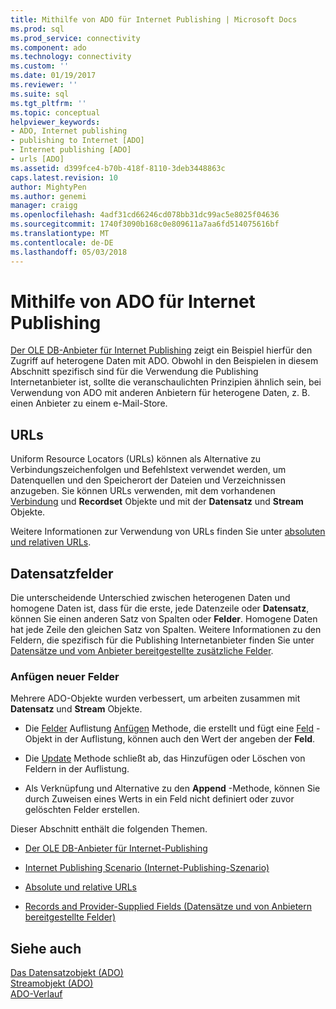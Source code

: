 ```yaml
---
title: Mithilfe von ADO für Internet Publishing | Microsoft Docs
ms.prod: sql
ms.prod_service: connectivity
ms.component: ado
ms.technology: connectivity
ms.custom: ''
ms.date: 01/19/2017
ms.reviewer: ''
ms.suite: sql
ms.tgt_pltfrm: ''
ms.topic: conceptual
helpviewer_keywords:
- ADO, Internet publishing
- publishing to Internet [ADO]
- Internet publishing [ADO]
- urls [ADO]
ms.assetid: d399fce4-b70b-418f-8110-3deb3448863c
caps.latest.revision: 10
author: MightyPen
ms.author: genemi
manager: craigg
ms.openlocfilehash: 4adf31cd66246cd078bb31dc99ac5e8025f04636
ms.sourcegitcommit: 1740f3090b168c0e809611a7aa6fd514075616bf
ms.translationtype: MT
ms.contentlocale: de-DE
ms.lasthandoff: 05/03/2018
---
```

# <a name="using-ado-for-internet-publishing"></a>Mithilfe von ADO für Internet Publishing
[Der OLE DB-Anbieter für Internet Publishing](../../../ado/guide/data/the-ole-db-provider-for-internet-publishing.md) zeigt ein Beispiel hierfür den Zugriff auf heterogene Daten mit ADO. Obwohl in den Beispielen in diesem Abschnitt spezifisch sind für die Verwendung die Publishing Internetanbieter ist, sollte die veranschaulichten Prinzipien ähnlich sein, bei Verwendung von ADO mit anderen Anbietern für heterogene Daten, z. B. einen Anbieter zu einem e-Mail-Store.  
  
## <a name="urls"></a>URLs  
 Uniform Resource Locators (URLs) können als Alternative zu Verbindungszeichenfolgen und Befehlstext verwendet werden, um Datenquellen und den Speicherort der Dateien und Verzeichnissen anzugeben. Sie können URLs verwenden, mit dem vorhandenen [Verbindung](../../../ado/reference/ado-api/connection-object-ado.md) und **Recordset** Objekte und mit der **Datensatz** und **Stream** Objekte.  
  
 Weitere Informationen zur Verwendung von URLs finden Sie unter [absoluten und relativen URLs](../../../ado/guide/data/absolute-and-relative-urls.md).  
  
## <a name="record-fields"></a>Datensatzfelder  
 Die unterscheidende Unterschied zwischen heterogenen Daten und homogene Daten ist, dass für die erste, jede Datenzeile oder **Datensatz**, können Sie einen anderen Satz von Spalten oder **Felder**. Homogene Daten hat jede Zeile den gleichen Satz von Spalten. Weitere Informationen zu den Feldern, die spezifisch für die Publishing Internetanbieter finden Sie unter [Datensätze und vom Anbieter bereitgestellte zusätzliche Felder](../../../ado/guide/data/records-and-provider-supplied-fields.md).  
  
### <a name="appending-new-fields"></a>Anfügen neuer Felder  
 Mehrere ADO-Objekte wurden verbessert, um arbeiten zusammen mit **Datensatz** und **Stream** Objekte.  
  
-   Die [Felder](../../../ado/reference/ado-api/fields-collection-ado.md) Auflistung [Anfügen](../../../ado/reference/ado-api/append-method-ado.md) Methode, die erstellt und fügt eine [Feld](../../../ado/reference/ado-api/field-object.md) -Objekt in der Auflistung, können auch den Wert der angeben der **Feld**.  
  
-   Die [Update](../../../ado/reference/ado-api/update-method.md) Methode schließt ab, das Hinzufügen oder Löschen von Feldern in der Auflistung.  
  
-   Als Verknüpfung und Alternative zu den **Append** -Methode, können Sie durch Zuweisen eines Werts in ein Feld nicht definiert oder zuvor gelöschten Felder erstellen.  
  
 Dieser Abschnitt enthält die folgenden Themen.  
  
-   [Der OLE DB-Anbieter für Internet-Publishing](../../../ado/guide/data/the-ole-db-provider-for-internet-publishing.md)  
  
-   [Internet Publishing Scenario (Internet-Publishing-Szenario)](../../../ado/guide/data/internet-publishing-scenario.md)  
  
-   [Absolute und relative URLs](../../../ado/guide/data/absolute-and-relative-urls.md)  
  
-   [Records and Provider-Supplied Fields (Datensätze und von Anbietern bereitgestellte Felder)](../../../ado/guide/data/records-and-provider-supplied-fields.md)  
  
## <a name="see-also"></a>Siehe auch  
 [Das Datensatzobjekt (ADO)](../../../ado/reference/ado-api/record-object-ado.md)   
 [Streamobjekt (ADO)](../../../ado/reference/ado-api/stream-object-ado.md)   
 [ADO-Verlauf](../../../ado/guide/ado-history.md)
